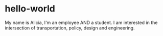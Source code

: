 # hello-world
My name is Alicia, I'm an employee AND a student. I am interested in the intersection of transportation, policy, design and engineering. 
